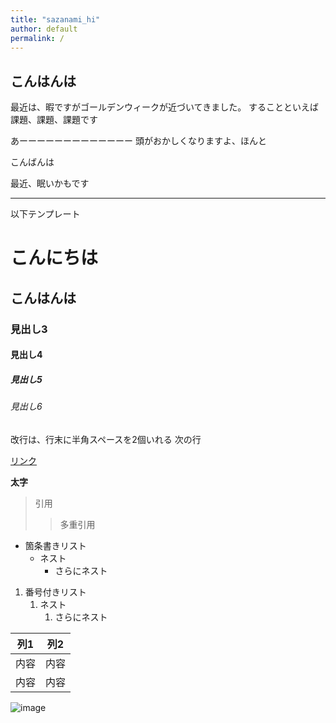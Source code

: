 ```yaml
---
title: "sazanami_hi"
author: default
permalink: /
---
```

## こんはんは
最近は、暇ですがゴールデンウィークが近づいてきました。
することといえば課題、課題、課題です

あーーーーーーーーーーーーー
頭がおかしくなりますよ、ほんと









こんばんは

最近、眠いかもです









---

以下テンプレート

# こんにちは
## こんはんは
### 見出し3
#### 見出し4
##### 見出し5
###### 見出し6

改行は、行末に半角スペースを2個いれる
次の行

[リンク](https://www.google.co.jp/)

**太字**

> 引用
>> 多重引用


- 箇条書きリスト
  - ネスト
    - さらにネスト


1. 番号付きリスト
   1. ネスト
      1. さらにネスト


| 列1  | 列2  |
|-----|-----|
| 内容  | 内容  |
| 内容  | 内容  |

![image](/GHPages_WebSite/assets/images/logo-150.png)
